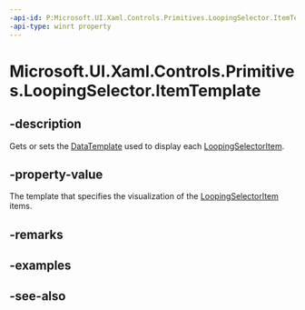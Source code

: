```yaml
---
-api-id: P:Microsoft.UI.Xaml.Controls.Primitives.LoopingSelector.ItemTemplate
-api-type: winrt property
---
```


<!-- Property syntax
public Windows.UI.Xaml.DataTemplate ItemTemplate { get;  set; }
-->

# Microsoft.UI.Xaml.Controls.Primitives.LoopingSelector.ItemTemplate

## -description
Gets or sets the [DataTemplate](../microsoft.ui.xaml/datatemplate.md) used to display each [LoopingSelectorItem](loopingselectoritem.md).

## -property-value
The template that specifies the visualization of the [LoopingSelectorItem](loopingselectoritem.md) items.

## -remarks

## -examples

## -see-also

